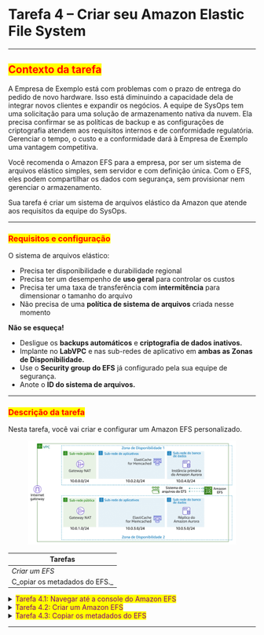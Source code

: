# Tarefa 4 – Criar seu Amazon Elastic File System

***

## <mark style="color:red;">**Contexto da tarefa**</mark>

A Empresa de Exemplo está com problemas com o prazo de entrega do pedido de novo hardware. Isso está diminuindo a capacidade dela de integrar novos clientes e expandir os negócios. A equipe de SysOps tem uma solicitação para uma solução de armazenamento nativa da nuvem. Ela precisa confirmar se as políticas de backup e as configurações de criptografia atendem aos requisitos internos e de conformidade regulatória. Gerenciar o tempo, o custo e a conformidade dará à Empresa de Exemplo uma vantagem competitiva.&#x20;

Você recomenda o Amazon EFS para a empresa, por ser um sistema de arquivos elástico simples, sem servidor e com definição única. Com o EFS, eles podem compartilhar os dados com segurança, sem provisionar nem gerenciar o armazenamento.&#x20;

Sua tarefa é criar um sistema de arquivos elástico da Amazon que atende aos requisitos da equipe do SysOps.

***

### <mark style="color:red;">**Requisitos e configuração**</mark>

O sistema de arquivos elástico:

* Precisa ter disponibilidade e durabilidade regional
* Precisa ter um desempenho de **uso geral** para controlar os custos
* Precisa ter uma taxa de transferência com **intermitência** para dimensionar o tamanho do arquivo
* Não precisa de uma **política de sistema de arquivos** criada nesse momento

**Não se esqueça!**

* Desligue os **backups automáticos** e **criptografia de dados inativos.**
* Implante no **LabVPC** e nas sub-redes de aplicativo em **ambas as Zonas de Disponibilidade.**
* Use o **Security group do EFS** já configurado pela sua equipe de segurança.
* Anote o **ID do sistema de arquivos.**

***

### <mark style="color:red;">**Descrição da tarefa**</mark>

Nesta tarefa, você vai criar e configurar um Amazon EFS personalizado.

<figure><img src="../../.gitbook/assets/image (7) (1) (1) (1) (1) (1).png" alt=""><figcaption></figcaption></figure>

| Tarefas                       |
| ----------------------------- |
| _Criar um EFS_                |
| C_opiar os metadados do EFS._ |

<details>

<summary><mark style="color:purple;">Tarefa 4.1: Navegar até a console do Amazon EFS</mark></summary>

1. No AWS Management Console, no menu Services (Serviços), selecione EFS.
   * _Observação: você também pode pesquisar por EFS na barra de pesquisa unificada na parte superior da console._

</details>

<details>

<summary><mark style="color:purple;">Tarefa 4.2: Criar um Amazon EFS</mark></summary>

1. Selecione o botão **Create file system** (Criar sistema de arquivos).
2. Selecione o botão **Customize** (Personalizar).
   * A página **File system settings** (Configurações do sistema de arquivo) é exibida.
3. Na seção **General** (Geral), configure:
   * **Nome:** _myWPEFS_
   * **Desmarque** a opção _Enable automatic backups_ (Ativar backups automáticos).
   * **Desmarque** a opção _Enable encryption of data at rest_ (Ativar a criptografia de dados inativos).
   * Em **Tags** (seção opcional):
     * **Nome da tag:** _Nome_
     * **Valor de tag **_**–**_** opcional:** _myWPEFS_
   * Deixe todas as outras configurações como o valor-padrão.
   * Selecione o botão **Next** (Próximo).
   * A página **Network access** (Acesso de rede) é exibida.
4. No menu suspenso **Virtual Private Cloud (VPC)** , selecione _LabVPC_.
5. Em Mount Targets (Destinos de mount) configure o seguinte:
   * **Selecione** _Availability Zone A_ (Zona de Disponibilidade A).
   * **Selecione** _AppSubnet1_.
   * **Remova** o Security Group _padrão_.
   * **Selecione** _EFSMountTargetSecurityGroup_ no menu suspenso.&#x20;
   * **Selecione** _Availability Zone B_ (Zona de Disponibilidade B).
   * **Selecione** _AppSubnet2_.
   * **Remova** o Security Group _padrão_.
   * **Selecione** o _EFSMountTargetSecurityGroup_ no menu suspenso.
6. Selecione o botão **Next** (Próximo).
   * A página **File system policy – optional** (Política do sistema de arquivos – opcional) é exibida.
   * Configurar essa página não é necessário neste laboratório.
7. Selecione o botão **Next** (Próximo).&#x20;
   * A página **Review and create** (Revisar e criar) é exibida.
8. &#x20;Selecione o botão **Create** (Criar).
9. O estado do sistema de arquivos é exibido como **Available** (Disponível) após alguns minutos.

</details>

<details>

<summary><mark style="color:purple;">Tarefa 4.3: Copiar os metadados do EFS</mark></summary>

1. Selecione **File systems** (Sistemas de arquivos) no painel de navegação.
2. &#x20;Copie o **ID do sistema de arquivos** gerado para o **myWPEFS** em um bloco de notas. Ele tem um formato igual a _**fs-a1234567**_.

</details>

***

